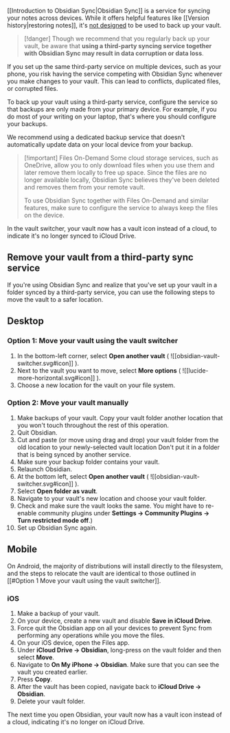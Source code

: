 [[Introduction to Obsidian Sync|Obsidian Sync]] is a service for syncing your notes across devices. While it offers helpful features like [[Version history|restoring notes]], it's <u>not designed</u> to be used to back up your vault.

> [!danger] Though we recommend that you regularly back up your vault, be aware that **using a third-party syncing service together with Obsidian Sync may result in data corruption or data loss**.

If you set up the same third-party service on multiple devices, such as your phone, you risk having the service competing with Obsidian Sync whenever you make changes to your vault. This can lead to conflicts, duplicated files, or corrupted files.

To back up your vault using a third-party service, configure the service so that backups are only made from your primary device. For example, if you do most of your writing on your laptop, that's where you should configure your backups. 

We recommend using a dedicated backup service that doesn't automatically update data on your local device from your backup.

> [!important] Files On-Demand
> Some cloud storage services, such as OneDrive, allow you to only download files when you use them and later remove them locally to free up space. Since the files are no longer available locally, Obsidian Sync believes they've been deleted and removes them from your remote vault.
>
> To use Obsidian Sync together with Files On-Demand and similar features, make sure to configure the service to always keep the files on the device.

In the vault switcher, your vault now has a vault icon instead of a cloud, to indicate it's no longer synced to iCloud Drive. 

## Remove your vault from a third-party sync service

If you're using Obsidian Sync and realize that you've set up your vault in a folder synced by a third-party service, you can use the following steps to move the vault to a safer location.

## Desktop

### Option 1: Move your vault using the vault switcher

1. In the bottom-left corner, select **Open another vault** ( ![[obsidian-vault-switcher.svg#icon]] ).
2. Next to the vault you want to move, select **More options** ( ![[lucide-more-horizontal.svg#icon]] ). 
3. Choose a new location for the vault on your file system.

### Option 2: Move your vault manually
  
1. Make backups of your vault. Copy your vault folder another location that you won't touch throughout the rest of this operation.
2. Quit Obsidian.  
3. Cut and paste (or move using drag and drop) your vault folder from the old location to your newly-selected vault location Don't put it in a folder that is being synced by another service.
4. Make sure your backup folder contains your vault.  
5. Relaunch Obsidian.  
6. At the bottom left, select **Open another vault** ( ![[obsidian-vault-switcher.svg#icon]] ).
7. Select **Open folder as vault**.
8. Navigate to your vault's new location and choose your vault folder.  
9. Check and make sure the vault looks the same. You might have to re-enable community plugins under **Settings → Community Plugins → Turn restricted mode off**.)  
10. Set up Obsidian Sync again.


## Mobile

On Android, the majority of distributions will install directly to the filesystem, and the steps to relocate the vault are identical to those outlined in [[#Option 1 Move your vault using the vault switcher]].

### iOS

1. Make a backup of your vault.
2. On your device, create a new vault and disable **Save in iCloud Drive**.
3. Force quit the Obsidian app on all your devices to prevent Sync from performing any operations while you move the files.
4. On your iOS device, open the Files app.
5. Under **iCloud Drive → Obsidian**, long-press on the vault folder and then select **Move**.
6. Navigate to **On My iPhone → Obsidian**. Make sure that you can see the vault you created earlier.
7. Press **Copy**.
5. After the vault has been copied, navigate back to **iCloud Drive → Obsidian**. 
6. Delete your vault folder.

The next time you open Obsidian, your vault now has a vault icon instead of a cloud, indicating it's no longer on iCloud Drive.

